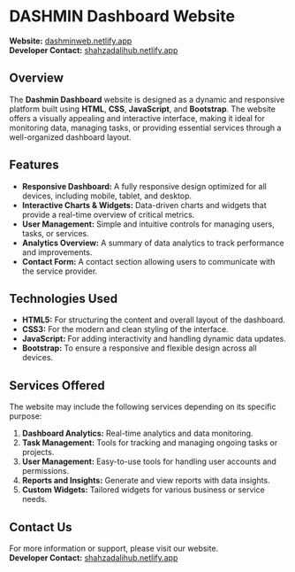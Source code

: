 # DASHMIN Dashboard Website

**Website:** [dashminweb.netlify.app](https://dashminweb.netlify.app)  
**Developer Contact:** [shahzadalihub.netlify.app](https://shahzadalihub.netlify.app)

## Overview

The **Dashmin Dashboard** website is designed as a dynamic and responsive platform built using **HTML**, **CSS**, **JavaScript**, and **Bootstrap**. The website offers a visually appealing and interactive interface, making it ideal for monitoring data, managing tasks, or providing essential services through a well-organized dashboard layout.

## Features

- **Responsive Dashboard:** A fully responsive design optimized for all devices, including mobile, tablet, and desktop.
- **Interactive Charts & Widgets:** Data-driven charts and widgets that provide a real-time overview of critical metrics.
- **User Management:** Simple and intuitive controls for managing users, tasks, or services.
- **Analytics Overview:** A summary of data analytics to track performance and improvements.
- **Contact Form:** A contact section allowing users to communicate with the service provider.

## Technologies Used

- **HTML5:** For structuring the content and overall layout of the dashboard.
- **CSS3:** For the modern and clean styling of the interface.
- **JavaScript:** For adding interactivity and handling dynamic data updates.
- **Bootstrap:** To ensure a responsive and flexible design across all devices.

## Services Offered

The website may include the following services depending on its specific purpose:

1. **Dashboard Analytics:** Real-time analytics and data monitoring.
2. **Task Management:** Tools for tracking and managing ongoing tasks or projects.
3. **User Management:** Easy-to-use tools for handling user accounts and permissions.
4. **Reports and Insights:** Generate and view reports with data insights.
5. **Custom Widgets:** Tailored widgets for various business or service needs.

## Contact Us

For more information or support, please visit our website.  
**Developer Contact:** [shahzadalihub.netlify.app](https://shahzadalihub.netlify.app)
